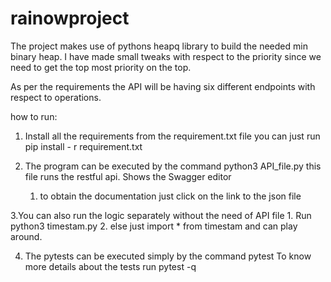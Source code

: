 # rainowproject


The project makes use of pythons heapq library to build the needed min binary heap. I have made small tweaks with respect to the priority since we need to get the top most priority on the top. 

As per the requirements the API will be having six different endpoints with respect to operations. 

how to run:

1. Install all the requirements from the requirement.txt file
    you can just run pip install - r requirement.txt

2. The program can be executed by the command
    python3 API_file.py
    this file runs the restful api. Shows the Swagger editor
    1. to obtain the documentation just click on the link to the json file

3.You can also run the logic separately without the need of API file
    1. Run python3 timestam.py
    2. else just import * from timestam and can play around.
    
4. The pytests can be executed simply by the command pytest
    To know more details about the tests run pytest -q
    
    
    
